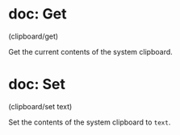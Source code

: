 # doc: Get

(clipboard/get)

Get the current contents of the system clipboard.

# doc: Set

(clipboard/set text)

Set the contents of the system clipboard to `text`.
